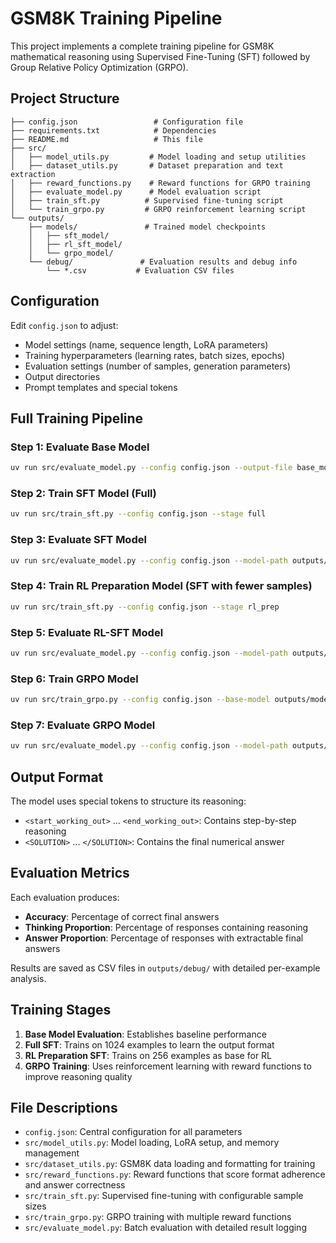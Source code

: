 # GSM8K Training Pipeline

This project implements a complete training pipeline for GSM8K mathematical reasoning using Supervised Fine-Tuning (SFT) followed by Group Relative Policy Optimization (GRPO).

## Project Structure

```
├── config.json                 # Configuration file
├── requirements.txt            # Dependencies
├── README.md                   # This file
├── src/
│   ├── model_utils.py         # Model loading and setup utilities
│   ├── dataset_utils.py       # Dataset preparation and text extraction
│   ├── reward_functions.py    # Reward functions for GRPO training
│   ├── evaluate_model.py      # Model evaluation script
│   ├── train_sft.py          # Supervised fine-tuning script
│   └── train_grpo.py         # GRPO reinforcement learning script
└── outputs/
    ├── models/               # Trained model checkpoints
    │   ├── sft_model/
    │   ├── rl_sft_model/
    │   └── grpo_model/
    └── debug/               # Evaluation results and debug info
        └── *.csv           # Evaluation CSV files
```

## Configuration

Edit `config.json` to adjust:
- Model settings (name, sequence length, LoRA parameters)
- Training hyperparameters (learning rates, batch sizes, epochs)
- Evaluation settings (number of samples, generation parameters)
- Output directories
- Prompt templates and special tokens

## Full Training Pipeline

### Step 1: Evaluate Base Model
```bash
uv run src/evaluate_model.py --config config.json --output-file base_model_eval.csv
```

### Step 2: Train SFT Model (Full)
```bash
uv run src/train_sft.py --config config.json --stage full
```

### Step 3: Evaluate SFT Model
```bash
uv run src/evaluate_model.py --config config.json --model-path outputs/models/sft_model --output-file sft_model_eval.csv
```

### Step 4: Train RL Preparation Model (SFT with fewer samples)
```bash
uv run src/train_sft.py --config config.json --stage rl_prep
```

### Step 5: Evaluate RL-SFT Model
```bash
uv run src/evaluate_model.py --config config.json --model-path outputs/models/rl_sft_model --output-file rl_sft_eval.csv
```

### Step 6: Train GRPO Model
```bash
uv run src/train_grpo.py --config config.json --base-model outputs/models/rl_sft_model
```

### Step 7: Evaluate GRPO Model
```bash
uv run src/evaluate_model.py --config config.json --model-path outputs/models/grpo_model --output-file grpo_model_eval.csv
```

## Output Format

The model uses special tokens to structure its reasoning:
- `<start_working_out>` ... `<end_working_out>`: Contains step-by-step reasoning
- `<SOLUTION>` ... `</SOLUTION>`: Contains the final numerical answer

## Evaluation Metrics

Each evaluation produces:
- **Accuracy**: Percentage of correct final answers
- **Thinking Proportion**: Percentage of responses containing reasoning
- **Answer Proportion**: Percentage of responses with extractable final answers

Results are saved as CSV files in `outputs/debug/` with detailed per-example analysis.

## Training Stages

1. **Base Model Evaluation**: Establishes baseline performance
2. **Full SFT**: Trains on 1024 examples to learn the output format
3. **RL Preparation SFT**: Trains on 256 examples as base for RL
4. **GRPO Training**: Uses reinforcement learning with reward functions to improve reasoning quality

## File Descriptions

- `config.json`: Central configuration for all parameters
- `src/model_utils.py`: Model loading, LoRA setup, and memory management
- `src/dataset_utils.py`: GSM8K data loading and formatting for training
- `src/reward_functions.py`: Reward functions that score format adherence and answer correctness
- `src/train_sft.py`: Supervised fine-tuning with configurable sample sizes
- `src/train_grpo.py`: GRPO training with multiple reward functions
- `src/evaluate_model.py`: Batch evaluation with detailed result logging